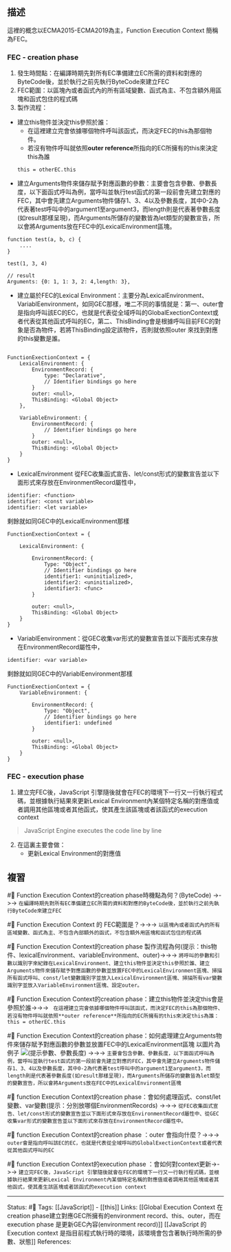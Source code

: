 ## 描述

這裡的概念以ECMA2015-ECMA2019為主，Function Execution Context 簡稱為FEC。
### FEC - creation phase
1. 發生時間點：在編譯時期先對所有EC準備建立EC所需的資料和對應的ByteCode後，並於執行之前先執行ByteCode來建立FEC
2. FEC範圍：以區塊內或者函式內的所有區域變數、函式為主、不包含額外用區塊和函式包住的程式碼
3. 製作流程：
- 建立this物件並決定this參照於誰：
	- 在這裡建立完會依據哪個物件呼叫該函式，而決定FEC的this為那個物件。
	- 若沒有物件呼叫就依照**outer reference**所指向的EC所擁有的this來決定this為誰
	```
	this = otherEC.this
	```
- 建立Arguments物件來儲存賦予對應函數的參數：主要會包含參數、參數長度，以下面函式呼叫為例，當呼叫並執行test函式的第一段前會先建立對應的FEC，其中會先建立Arguments物件儲存1、3、4以及參數長度，其中0-2為代表著test呼叫中的argument1至argument3，而length則是代表著參數長度(如result那樣呈現)，而Arguments所儲存的變數皆為let類型的變數宣告，所以會將Arguments放在FEC中的LexicalEnvironment區塊。

```
function test(a, b, c) {
	....
}

test(1, 3, 4)

// result
Arguments: {0: 1, 1: 3, 2: 4,length: 3},
```

- 建立屬於FEC的Lexical Environment：主要分為LexicalEnvironment、VariablEenvironment，如同GEC那樣，唯二不同的事情就是：第一、outer會是指向呼叫該EC的EC，也就是代表從全域呼叫的GlobalExectionContext或者代表從其他函式呼叫的EC，第二、ThisBinding會是根據呼叫目前FEC的對象是否為物件，若將ThisBinding設定該物件，否則就依照outer 來找到對應的this變數是誰。

```

FunctionExectionContext = {
	LexicalEnvironment: {
		EnvironmentRecord: {
			type: "Declarative",
			// Identifier bindings go here
		}
		outer: <null>,
		ThisBinding: <Global Object>
	},

	VariableEnvironment: {
		EnvironmentRecord: {
			// Identifier bindings go here
		}
		outer: <null>,
		ThisBinding: <Global Object>
	}
}
```

- LexicalEnvironment 從FEC收集函式宣告、let/const形式的變數宣告並以下面形式來存放在EnvironmentRecord屬性中，

```
identifier: <function>
identifier: <const variable>
identifier: <let variable>
```

剩餘就如同GEC中的LexicalEnvironment那樣

```
FunctionExectionContext = {

	LexicalEnvironment: {

		EnvironmentRecord: {
			Type: "Object",
			// Identifier bindings go here
			identifier1: <uninitialized>,
			identifier2: <uninitialized>,
			identifier3: <func>
		}

		outer: <null>,
		ThisBinding: <Global Object>
	}
}
```

- VariablEenvironment：從GEC收集var形式的變數宣告並以下面形式來存放在EnvironmentRecord屬性中，

```
identifier: <var variable>
```

剩餘就如同GEC中的VariablEenvironment那樣

```
FunctionExectionContext = {
	VariableEnvironment: {

		EnvironmentRecord: {
			Type: "Object",
			// Identifier bindings go here
			identifier1: undefined
		}

		outer: <null>,
		ThisBinding: <Global Object>
	}
}
```


### FEC - execution phase
1. 建立完FEC後，JavaScript 引擎隨後就會在FEC的環境下一行又一行執行程式碼，並根據執行結果來更新Lexical Environment內某個特定名稱的對應值或者調用其他區塊或者其他函式，使其產生該區塊或者該函式的execution context

> JavaScript Engine executes the code line by line

2. 在這裏主要會做：
	- 更新Lexical Environment的對應值



## 複習

#🧠 Function Execution Context的creation phase時機點為何？(ByteCode) ->->-> `在編譯時期先對所有EC準備建立EC所需的資料和對應的ByteCode後，並於執行之前先執行ByteCode來建立FEC`
<!--SR:!2022-09-15,14,249-->


#🧠 Function Execution Context 的 FEC範圍是？->->-> `以區塊內或者函式內的所有區域變數、函式為主、不包含內部額外的函式，不包含額外用區塊和函式包住的程式碼`
<!--SR:!2022-09-16,58,250-->


#🧠 Function Execution Context的creation phase 製作流程為何(提示：this物件、lexicalEnvironment、variableEnvironment、outer)->->-> `將呼叫的參數和引數以識別字來紀錄在LexicalEnvironment、建立this物件並決定this參照於誰、建立Arguments物件來儲存賦予對應函數的參數並放置FEC中的LexicalEnvironment區塊、掃描所有函式呼叫、const/let變數識別字並放入LexicalEnvironment區塊、掃描所有var變數識別字並放入VariableEnvironment區塊、設定outer。`
<!--SR:!2022-09-13,55,250-->

#🧠 Function Execution Context的creation phase：建立this物件並決定this會是參照於誰->->-> ` 在這裡建立完會依據哪個物件呼叫該函式，而決定FEC的this為那個物件、若沒有物件呼叫就依照**outer reference**所指向的EC所擁有的this來決定this為誰：this = otherEC.this`
<!--SR:!2022-10-08,73,250-->

#🧠 Function Execution Context的creation phase：如何處理建立Arguments物件來儲存賦予對應函數的參數並放置FEC中的LexicalEnvironment區塊 以圖片為例子 ![](https://res.cloudinary.com/dqfxgtyoi/image/upload/v1655278116/blog/javascript/lexical%20scope/function-execution-context-example_lnumes.png)(提示參數、參數長度) ->->-> `主要會包含參數、參數長度，以下面函式呼叫為例，當呼叫並執行test函式的第一段前會先建立對應的FEC，其中會先建立Arguments物件儲存1、3、4以及參數長度，其中0-2為代表著test呼叫中的argument1至argument3，而length則是代表著參數長度(如result那樣呈現)，而Arguments所儲存的變數皆為let類型的變數宣告，所以會將Arguments放在FEC中的LexicalEnvironment區塊`
<!--SR:!2023-01-27,137,250-->

#🧠 function Execution Context的creation phase：會如何處理函式、const/let變數、var變數(提示：分別放哪個EnvironmentRecords) ->->-> `從FEC收集函式宣告、let/const形式的變數宣告並以下面形式來存放在EnvironmentRecord屬性中、從GEC收集var形式的變數宣告並以下面形式來存放在EnvironmentRecord屬性中。`
<!--SR:!2022-10-13,69,230-->

#🧠 function Execution Context的creation phase ：outer 會指向什麼？->->-> `outer會是指向呼叫該EC的EC，也就是代表從全域呼叫的GlobalExectionContext或者代表從其他函式呼叫的EC`
<!--SR:!2022-10-09,74,250-->


#🧠 function Execution Context的execution phase ：會如何對context更新->->-> `建立完FEC後，JavaScript 引擎隨後就會在FEC的環境下一行又一行執行程式碼，並根據執行結果來更新Lexical Environment內某個特定名稱的對應值或者調用其他區塊或者其他函式，使其產生該區塊或者該函式的execution context`
<!--SR:!2022-12-21,114,250-->

---
Status: #🌱 
Tags:
[[JavaScript]] - [[this]]
Links:
[[Global Execution Context 在creation phase建立對應GEC所擁有的environment record、this、outer，而在execution phase 是更新GEC內容(environment record)]]
[[JavaScript 的 Execution context 是指目前程式執行時的環境，該環境會包含著執行時所需的參數、狀態]]
References:
